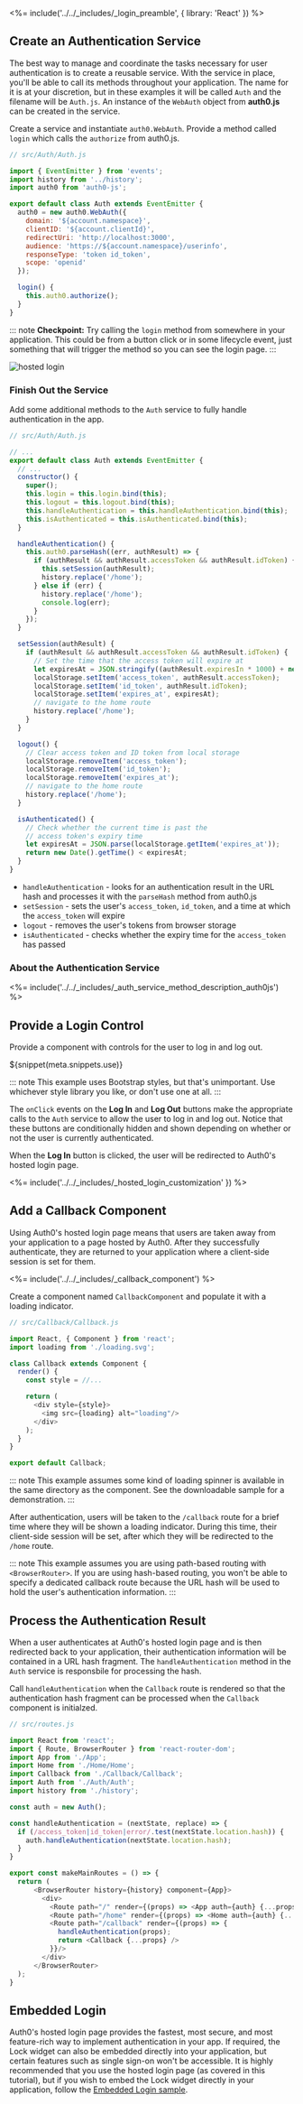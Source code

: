 <%= include('../../_includes/_login_preamble', { library: 'React' }) %>

## Create an Authentication Service

The best way to manage and coordinate the tasks necessary for user authentication is to create a reusable service. With the service in place, you'll be able to call its methods throughout your application. The name for it is at your discretion, but in these examples it will be called `Auth` and the filename will be `Auth.js`. An instance of the `WebAuth` object from **auth0.js** can be created in the service.

Create a service and instantiate `auth0.WebAuth`. Provide a method called `login` which calls the `authorize` from auth0.js.

```js
// src/Auth/Auth.js

import { EventEmitter } from 'events';
import history from '../history';
import auth0 from 'auth0-js';

export default class Auth extends EventEmitter {
  auth0 = new auth0.WebAuth({
    domain: '${account.namespace}',
    clientID: '${account.clientId}',
    redirectUri: 'http://localhost:3000',
    audience: 'https://${account.namespace}/userinfo',
    responseType: 'token id_token',
    scope: 'openid'
  });

  login() {
    this.auth0.authorize();
  }
}
```

::: note
**Checkpoint:** Try calling the `login` method from somewhere in your application. This could be from a button click or in some lifecycle event, just something that will trigger the method so you can see the login page.
:::

![hosted login](/media/articles/web/hosted-login.png)

### Finish Out the Service

Add some additional methods to the `Auth` service to fully handle authentication in the app.

```js
// src/Auth/Auth.js

// ...
export default class Auth extends EventEmitter {  
  // ...
  constructor() {
    super();
    this.login = this.login.bind(this);
    this.logout = this.logout.bind(this);
    this.handleAuthentication = this.handleAuthentication.bind(this);
    this.isAuthenticated = this.isAuthenticated.bind(this);
  }

  handleAuthentication() {
    this.auth0.parseHash((err, authResult) => {
      if (authResult && authResult.accessToken && authResult.idToken) {
        this.setSession(authResult);
        history.replace('/home');
      } else if (err) {
        history.replace('/home');
        console.log(err);
      }
    });
  }

  setSession(authResult) {
    if (authResult && authResult.accessToken && authResult.idToken) {
      // Set the time that the access token will expire at
      let expiresAt = JSON.stringify((authResult.expiresIn * 1000) + new Date().getTime());
      localStorage.setItem('access_token', authResult.accessToken);
      localStorage.setItem('id_token', authResult.idToken);
      localStorage.setItem('expires_at', expiresAt);
      // navigate to the home route
      history.replace('/home');
    }
  }

  logout() {
    // Clear access token and ID token from local storage
    localStorage.removeItem('access_token');
    localStorage.removeItem('id_token');
    localStorage.removeItem('expires_at');
    // navigate to the home route
    history.replace('/home');
  }

  isAuthenticated() {
    // Check whether the current time is past the 
    // access token's expiry time
    let expiresAt = JSON.parse(localStorage.getItem('expires_at'));
    return new Date().getTime() < expiresAt;
  }
}
```


* `handleAuthentication` - looks for an authentication result in the URL hash and processes it with the `parseHash` method from auth0.js
* `setSession` - sets the user's `access_token`, `id_token`, and a time at which the `access_token` will expire
* `logout` - removes the user's tokens from browser storage
* `isAuthenticated` - checks whether the expiry time for the `access_token` has passed

### About the Authentication Service

<%= include('../../_includes/_auth_service_method_description_auth0js') %>

## Provide a Login Control

Provide a component with controls for the user to log in and log out.

${snippet(meta.snippets.use)}

::: note
This example uses Bootstrap styles, but that's unimportant. Use whichever style library you like, or don't use one at all.
:::

The `onClick` events on the **Log In** and **Log Out** buttons make the appropriate calls to the `Auth` service to allow the user to log in and log out. Notice that these buttons are conditionally hidden and shown depending on whether or not the user is currently authenticated.

When the **Log In** button is clicked, the user will be redirected to Auth0's hosted login page.

<%= include('../../_includes/_hosted_login_customization' }) %>

## Add a Callback Component

Using Auth0's hosted login page means that users are taken away from your application to a page hosted by Auth0. After they successfully authenticate, they are returned to your application where a client-side session is set for them.

<%= include('../../_includes/_callback_component') %>

Create a component named `CallbackComponent` and populate it with a loading indicator.

```js
// src/Callback/Callback.js

import React, { Component } from 'react';
import loading from './loading.svg';

class Callback extends Component {
  render() {
    const style = //...

    return (
      <div style={style}>
        <img src={loading} alt="loading"/>
      </div>
    );
  }
}

export default Callback;
```

::: note
This example assumes some kind of loading spinner is available in the same directory as the component. See the downloadable sample for a demonstration.
:::

After authentication, users will be taken to the `/callback` route for a brief time where they will be shown a loading indicator. During this time, their client-side session will be set, after which they will be redirected to the `/home` route.

::: note
This example assumes you are using path-based routing with `<BrowserRouter>`. If you are using hash-based routing, you won't be able to specify a dedicated callback route because the URL hash will be used to hold the user's authentication information.
:::

## Process the Authentication Result

When a user authenticates at Auth0's hosted login page and is then redirected back to your application, their authentication information will be contained in a URL hash fragment. The `handleAuthentication` method in the `Auth` service is responsbile for processing the hash.

Call `handleAuthentication` when the `Callback` route is rendered so that the authentication hash fragment can be processed when the `Callback` component is initialzed.

```js
// src/routes.js

import React from 'react';
import { Route, BrowserRouter } from 'react-router-dom';
import App from './App';
import Home from './Home/Home';
import Callback from './Callback/Callback';
import Auth from './Auth/Auth';
import history from './history';

const auth = new Auth();

const handleAuthentication = (nextState, replace) => {
  if (/access_token|id_token|error/.test(nextState.location.hash)) {
    auth.handleAuthentication(nextState.location.hash);
  }
}

export const makeMainRoutes = () => {
  return (
      <BrowserRouter history={history} component={App}>
        <div>
          <Route path="/" render={(props) => <App auth={auth} {...props} />} />
          <Route path="/home" render={(props) => <Home auth={auth} {...props} />} />
          <Route path="/callback" render={(props) => {
            handleAuthentication(props);
            return <Callback {...props} /> 
          }}/>
        </div>
      </BrowserRouter>
  );
}
```

## Embedded Login

Auth0's hosted login page provides the fastest, most secure, and most feature-rich way to implement authentication in your app. If required, the Lock widget can also be embedded directly into your application, but certain features such as single sign-on won't be accessible. It is highly recommended that you use the hosted login page (as covered in this tutorial), but if you wish to embed the Lock widget directly in your application, follow the [Embedded Login sample](https://github.com/auth0-samples/auth0-react-samples/tree/embedded-login/01-Embedded-Login).

